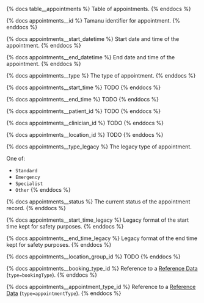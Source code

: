 {% docs table__appointments %}
Table of appointments.
{% enddocs %}

{% docs appointments__id %}
Tamanu identifier for appointment.
{% enddocs %}

{% docs appointments__start_datetime %}
Start date and time of the appointment.
{% enddocs %}

{% docs appointments__end_datetime %}
End date and time of the appointment.
{% enddocs %}

{% docs appointments__type %}
The type of appointment.
{% enddocs %}

{% docs appointments__start_time %}
TODO
{% enddocs %}

{% docs appointments__end_time %}
TODO
{% enddocs %}

{% docs appointments__patient_id %}
TODO
{% enddocs %}

{% docs appointments__clinician_id %}
TODO
{% enddocs %}

{% docs appointments__location_id %}
TODO
{% enddocs %}

{% docs appointments__type_legacy %}
The legacy type of appointment.

One of:
- `Standard`
- `Emergency`
- `Specialist`
- `Other`
{% enddocs %}

{% docs appointments__status %}
The current status of the appointment record.
{% enddocs %}

{% docs appointments__start_time_legacy %}
Legacy format of the start time kept for safety purposes.
{% enddocs %}

{% docs appointments__end_time_legacy %}
Legacy format of the end time kept for safety purposes.
{% enddocs %}

{% docs appointments__location_group_id %}
TODO
{% enddocs %}

{% docs appointments__booking_type_id %}
Reference to a [Reference Data](#!/source/source.tamanu.tamanu.reference_data)
(`type=bookingType`).
{% enddocs %}

{% docs appointments__appointment_type_id %}
Reference to a [Reference Data](#!/source/source.tamanu.tamanu.reference_data)
(`type=appointmentType`).
{% enddocs %}
